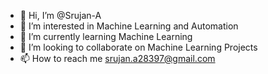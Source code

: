 - 👋 Hi, I’m @Srujan-A
- 👀 I’m interested in Machine Learning and Automation
- 🌱 I’m currently learning Machine Learning
- 💞️ I’m looking to collaborate on Machine Learning Projects
- 📫 How to reach me srujan.a28397@gmail.com

<!---
Srujan-A/Srujan-A is a ✨ special ✨ repository because its `README.md` (this file) appears on your GitHub profile.
You can click the Preview link to take a look at your changes.
--->
